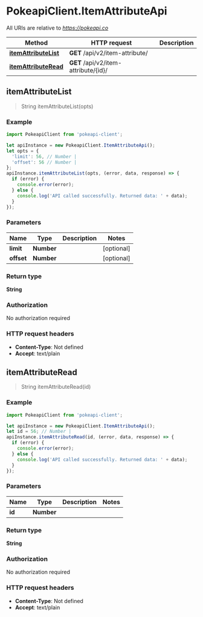 # PokeapiClient.ItemAttributeApi

All URIs are relative to *https://pokeapi.co*

Method | HTTP request | Description
------------- | ------------- | -------------
[**itemAttributeList**](ItemAttributeApi.md#itemAttributeList) | **GET** /api/v2/item-attribute/ | 
[**itemAttributeRead**](ItemAttributeApi.md#itemAttributeRead) | **GET** /api/v2/item-attribute/{id}/ | 



## itemAttributeList

> String itemAttributeList(opts)



### Example

```javascript
import PokeapiClient from 'pokeapi-client';

let apiInstance = new PokeapiClient.ItemAttributeApi();
let opts = {
  'limit': 56, // Number | 
  'offset': 56 // Number | 
};
apiInstance.itemAttributeList(opts, (error, data, response) => {
  if (error) {
    console.error(error);
  } else {
    console.log('API called successfully. Returned data: ' + data);
  }
});
```

### Parameters


Name | Type | Description  | Notes
------------- | ------------- | ------------- | -------------
 **limit** | **Number**|  | [optional] 
 **offset** | **Number**|  | [optional] 

### Return type

**String**

### Authorization

No authorization required

### HTTP request headers

- **Content-Type**: Not defined
- **Accept**: text/plain


## itemAttributeRead

> String itemAttributeRead(id)



### Example

```javascript
import PokeapiClient from 'pokeapi-client';

let apiInstance = new PokeapiClient.ItemAttributeApi();
let id = 56; // Number | 
apiInstance.itemAttributeRead(id, (error, data, response) => {
  if (error) {
    console.error(error);
  } else {
    console.log('API called successfully. Returned data: ' + data);
  }
});
```

### Parameters


Name | Type | Description  | Notes
------------- | ------------- | ------------- | -------------
 **id** | **Number**|  | 

### Return type

**String**

### Authorization

No authorization required

### HTTP request headers

- **Content-Type**: Not defined
- **Accept**: text/plain

